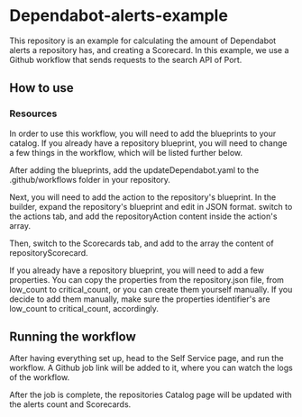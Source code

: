 # Dependabot-alerts-example
This repository is an example for calculating the amount of Dependabot alerts a repository has, and creating a Scorecard.
In this example, we use a Github workflow that sends requests to the search API of Port.


## How to use
### Resources
In order to use this workflow, you will need to add the blueprints to your catalog. If you already have a repository blueprint, you will need to change a few things in the workflow, which will be listed further below.

After adding the blueprints, add the updateDependabot.yaml to the .github/workflows folder in your repository.

Next, you will need to add the action to the repository's blueprint. In the builder, expand the repository's blueprint and edit in JSON format. switch to the actions tab, and add the repositoryAction content inside the action's array.

Then, switch to the Scorecards tab, and add to the array the content of repositoryScorecard.

If you already have a repository blueprint, you will need to add a few properties. You can copy the properties from the repository.json file, from low_count to critical_count, or you can create them yourself manually.
If you decide to add them manually, make sure the properties identifier's are low_count to critical_count, accordingly.

## Running the workflow
After having everything set up, head to the Self Service page, and run the workflow. A Github job link will be added to it, where you can watch the logs of the workflow.

After the job is complete, the repositories Catalog page will be updated with the alerts count and Scorecards.
